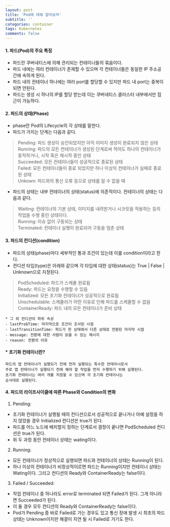 ```yaml
---
layout: post
title: 'Pod에 대해 알아보자'
subtitle: ''
categories: container
tags: Kubernetes
comments: false
---
```


#### 1. 파드(Pod)의 주요 특징 ####
- 파드란 쿠버네티스에 의해 관리되는 컨테이너들의 묶음이다. 
- 파드 내에는 여러 컨테이너가 존재할 수 있으며 각 컨테이너들은 동일한 IP 주소공간에 속하게 된다.
- 파드 내의 컨테이너 하나에는 여러 port를 할당할 수 있지만 파드 내 port는 중복이 되면 안된다.
- 파드는 생성 시 하나의 IP를 할당 받는데 이는 쿠버네티스 클러스터 내부에서만 접근이 가능하다. 

#### 2. 파드의 상태(Phase) ####
- phase란 Pod의 Lifecycle의 각 상태를 말한다. 
- 파드가 가지는 단계는 다음과 같다.
> Pending: 파드 생성이 승인되었지만 아직 이미지 생성이 완료되지 않은 상태  
> Running: 파드의 모든 컨테이너가 생성된 단계로써 적어도 하나의 컨테이너가 동작하거나, 시작 혹은 재시작 중인 상태  
> Succeeded: 모든 컨테이너들이 성공적으로 종료된 상태    
> Failed: 모든 컨테이너들이 종료 되었지만 하나 이상의 컨테이너가 실패로 종료된 상태  
> Unkown: 파드와의 통신 오류 등으로 상태를 알 수 없을 때
- 파드의 상태는 내부 컨테이너의 상태(status)에 의존적이다. 컨테이너의 상태는 다음과 같다.
> Waiting: 컨테이너의 기본 상태, 이미지를 내려받거나 시크릿을 적용하는 등의 작업을 수행 중인 상태이다.  
> Running: 이슈 없이 구동되는 상태  
> Terminated: 컨테이너 실행이 완료되어 구동을 멈춘 상태  

#### 3. 파드의 컨디션(condition) ####
- 파드의 상태(phase)마다 세부적인 통과 조건이 있는데 이를 condition이라고 한다.
- 컨디션 타입(type)은 아래와 같으며 각 타입에 대한 상태(status)는 True | False | Unknown으로 지정된다.
> PodScheduled: 파드가 스케쥴 완료됨  
> Ready: 파드는 요청을 수행할 수 있음  
> Initialized: 모든 초기화 컨테이너가 성공적으로 완료됨  
> Unschedulable: 스케쥴러가 어떤 이유로 인해 파드를 스케쥴할 수 없음  
> ContainerReady: 파드 내의 모든 컨테이너가 준비 상태  
```
* 그 외 컨디션의 하위 속성
- lastProbTime: 마지막으로 조건이 조사된 시점
- lastTransitionTime: 파드가 한 상태에서 다른 상태로 전환된 마지막 시점
- message: 전환에 대한 사람이 읽을 수 있는 메시지
- reason: 전환의 이유
```

#### * 초기화 컨테이너란? ####
```
파드의 앱 컨테이너가 실행되기 전에 먼저 실행되는 특수한 컨테이너로서
주로 앱 컨테이너가 실행되기 전에 해야 할 작업을 먼저 수행하기 위해 실행된다.
초기화 컨테이너는 여러 개를 지정할 수 있으며 각 초기화 컨테이너는 
순서대로 실행된다.   
```


#### 4. 파드의 라이프사이클에 따른 Phase와 Condition의 변화 ####
1) Pending:  
- 초기화 컨테이너가 실행될 때의 컨디션으로서 성공적으로 끝나거나 아예 설정을 하지 않았을 경우 Initialized 컨디션은 true가 된다.  
- 파드를 어느 노드에 배치할지 정하는 단계로서 결정이 끝나면 PodScheduled 컨디션은 true가 된다.  
- 위 두 과정 동안 컨테이너 상태는 wating이다. 

2) Running:  
- 모든 컨테이너가 정상적으로 실행되면 파드와 컨테이너의 상태는 Running이 된다.
- 하나 이상의 컨테이너가 비정상적이르면 파드는 Running이지만 컨테이너 상태는 Wating이다. 그리고 컨디션의 Ready와 ContainerReady는 false이다.

3) Failed / Succeeded:
- 작업 컨테이너 중 하나라도 error로 terminated 되면 Failed가 된다. 그게 아니라면 Succeeded가 된다. 
- 이 둘 경우 모두 컨디션의 Ready와 ContainerReady는 false이다.
- Pod가 Pending 중 바로 Failed로 가는 경우도 있고 통신 장애 발생 시 최초의 파드 상태는 Unknown이지만 해결이 지연 될 시 Failed로 가기도 한다.  
